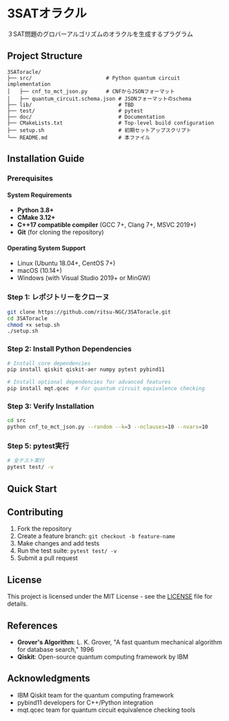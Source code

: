 # 3SATオラクル

３SAT問題のグロバーアルゴリズムのオラクルを生成するプラグラム

## Project Structure

```
3SAToracle/
├── src/                   	    # Python quantum circuit implementation
│   ├── cnf_to_mct_json.py	    # CNFからJSONフォーマット
│   ├── quantum_circuit.schema.json # JSONフォーマットのschema
├── lib/                            # TBD
├── test/                           # pytest
├── doc/                            # Documentation
├── CMakeLists.txt                  # Top-level build configuration
├── setup.sh                        # 初期セットアップスクリプト
└── README.md                       # 本ファイル
```

## Installation Guide

### Prerequisites

#### System Requirements
- **Python 3.8+**
- **CMake 3.12+**
- **C++17 compatible compiler** (GCC 7+, Clang 7+, MSVC 2019+)
- **Git** (for cloning the repository)

#### Operating System Support
- Linux (Ubuntu 18.04+, CentOS 7+)
- macOS (10.14+)
- Windows (with Visual Studio 2019+ or MinGW)

### Step 1: レポジトリーをクローヌ

```bash
git clone https://github.com/ritsu-NGC/3SAToracle.git
cd 3SAToracle
chmod +x setup.sh
./setup.sh
```

### Step 2: Install Python Dependencies

```bash
# Install core dependencies
pip install qiskit qiskit-aer numpy pytest pybind11

# Install optional dependencies for advanced features
pip install mqt.qcec  # For quantum circuit equivalence checking
```

### Step 3: Verify Installation

```bash
cd src
python cnf_to_mct_json.py --random --k=3 --nclauses=10 --nvars=10
```

### Step 5: pytest実行　

```bash
# 全テスト実行
pytest test/ -v
```

## Quick Start


## Contributing

1. Fork the repository
2. Create a feature branch: `git checkout -b feature-name`
3. Make changes and add tests
4. Run the test suite: `pytest test/ -v`
5. Submit a pull request

## License

This project is licensed under the MIT License - see the [LICENSE](LICENSE) file for details.

## References

- **Grover's Algorithm**: L. K. Grover, "A fast quantum mechanical algorithm for database search," 1996
- **Qiskit**: Open-source quantum computing framework by IBM

## Acknowledgments

- IBM Qiskit team for the quantum computing framework
- pybind11 developers for C++/Python integration
- mqt.qcec team for quantum circuit equivalence checking tools